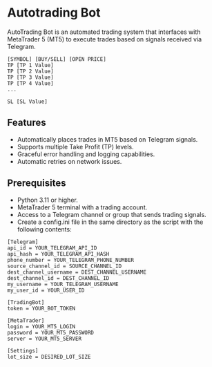 # Autotrading Bot
AutoTrading Bot is an automated trading system that interfaces with MetaTrader 5 (MT5) to execute trades based on signals received via Telegram.
```
[SYMBOL] [BUY/SELL] [OPEN PRICE]
TP [TP 1 Value]
TP [TP 2 Value]
TP [TP 3 Value]
TP [TP 4 Value]
...

SL [SL Value]
```

## Features
- Automatically places trades in MT5 based on Telegram signals.
- Supports multiple Take Profit (TP) levels.
- Graceful error handling and logging capabilities.
- Automatic retries on network issues.

## Prerequisites
- Python 3.11 or higher.
- MetaTrader 5 terminal with a trading account.
- Access to a Telegram channel or group that sends trading signals.
- Create a config.ini file in the same directory as the script with the following contents:

```
[Telegram]
api_id = YOUR_TELEGRAM_API_ID
api_hash = YOUR_TELEGRAM_API_HASH
phone_number = YOUR_TELEGRAM_PHONE_NUMBER
source_channel_id = SOURCE_CHANNEL_ID
dest_channel_username = DEST_CHANNEL_USERNAME
dest_channel_id = DEST_CHANNEL_ID
my_username = YOUR_TELEGRAM_USERNAME
my_user_id = YOUR_USER_ID

[TradingBot]
token = YOUR_BOT_TOKEN

[MetaTrader]
login = YOUR_MT5_LOGIN
password = YOUR_MT5_PASSWORD
server = YOUR_MT5_SERVER

[Settings]
lot_size = DESIRED_LOT_SIZE
```
